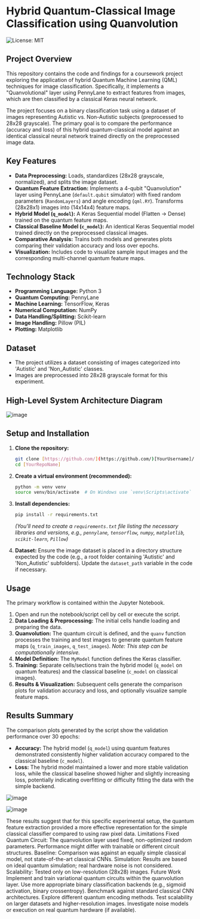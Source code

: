 
# Hybrid Quantum-Classical Image Classification using Quanvolution

![License: MIT](https://img.shields.io/badge/License-MIT-yellow.svg) 
## Project Overview

This repository contains the code and findings for a coursework project exploring the application of hybrid Quantum Machine Learning (QML) techniques for image classification. Specifically, it implements a "Quanvolutional" layer using PennyLane to extract features from images, which are then classified by a classical Keras neural network.

The project focuses on a binary classification task using a dataset of images representing Autistic vs. Non-Autistic subjects (preprocessed to 28x28 grayscale). The primary goal is to compare the performance (accuracy and loss) of this hybrid quantum-classical model against an identical classical neural network trained directly on the preprocessed image data.

## Key Features

* **Data Preprocessing:** Loads, standardizes (28x28 grayscale, normalized), and splits the image dataset.
* **Quantum Feature Extraction:** Implements a 4-qubit "Quanvolution" layer using PennyLane (`default.qubit` simulator) with fixed random parameters (`RandomLayers`) and angle encoding (`qml.RY`). Transforms (28x28x1) images into (14x14x4) feature maps.
* **Hybrid Model (`q_model`):** A Keras Sequential model (Flatten -> Dense) trained on the quantum feature maps.
* **Classical Baseline Model (`c_model`):** An identical Keras Sequential model trained directly on the preprocessed classical images.
* **Comparative Analysis:** Trains both models and generates plots comparing their validation accuracy and loss over epochs.
* **Visualization:** Includes code to visualize sample input images and the corresponding multi-channel quantum feature maps.

## Technology Stack

* **Programming Language:** Python 3
* **Quantum Computing:** PennyLane
* **Machine Learning:** TensorFlow, Keras
* **Numerical Computation:** NumPy
* **Data Handling/Splitting:** Scikit-learn
* **Image Handling:** Pillow (PIL)
* **Plotting:** Matplotlib

## Dataset

* The project utilizes a dataset consisting of images categorized into 'Autistic' and 'Non_Autistic' classes.
* Images are preprocessed into 28x28 grayscale format for this experiment.

## High-Level System Architecture Diagram
![image](https://github.com/user-attachments/assets/8ee4e7e5-bf19-4cc5-98cf-c3154d22c375)


## Setup and Installation

1.  **Clone the repository:**
    ```bash
    git clone [https://github.com/](https://github.com/)[YourUsername]/[YourRepoName].git
    cd [YourRepoName]
    ```
2.  **Create a virtual environment (recommended):**
    ```bash
    python -m venv venv
    source venv/bin/activate  # On Windows use `venv\Scripts\activate`
    ```
3.  **Install dependencies:**
    ```bash
    pip install -r requirements.txt
    ```
    *(You'll need to create a `requirements.txt` file listing the necessary libraries and versions, e.g., `pennylane`, `tensorflow`, `numpy`, `matplotlib`, `scikit-learn`, `Pillow`)*

4.  **Dataset:** Ensure the image dataset is placed in a directory structure expected by the code (e.g., a root folder containing 'Autistic' and 'Non_Autistic' subfolders). Update the `dataset_path` variable in the code if necessary.

## Usage

The primary workflow is contained within the Jupyter Notebook.

1.  Open and run the notebook/script cell by cell or execute the script.
2.  **Data Loading & Preprocessing:** The initial cells handle loading and preparing the data.
3.  **Quanvolution:** The quantum circuit is defined, and the `quanv` function processes the training and test images to generate quantum feature maps (`q_train_images`, `q_test_images`). *Note: This step can be computationally intensive.*
4.  **Model Definition:** The `MyModel` function defines the Keras classifier.
5.  **Training:** Separate cells/sections train the hybrid model (`q_model` on quantum features) and the classical baseline (`c_model` on classical images).
6.  **Results & Visualization:** Subsequent cells generate the comparison plots for validation accuracy and loss, and optionally visualize sample feature maps.

## Results Summary

The comparison plots generated by the script show the validation performance over 30 epochs:

* **Accuracy:** The hybrid model (`q_model`) using quantum features demonstrated consistently higher validation accuracy compared to the classical baseline (`c_model`).
* **Loss:** The hybrid model maintained a lower and more stable validation loss, while the classical baseline showed higher and slightly increasing loss, potentially indicating overfitting or difficulty fitting the data with the simple backend.


![image](https://github.com/user-attachments/assets/4dec03bf-9234-4e25-9b39-a1116c785aae)

![image](https://github.com/user-attachments/assets/4ebb1565-4f28-4c74-9cde-c573f9276dfa)




These results suggest that for this specific experimental setup, the quantum feature extraction provided a more effective representation for the simple classical classifier compared to using raw pixel data.
Limitations
Fixed Quantum Circuit: The quanvolution layer used fixed, non-optimized random parameters. Performance might differ with trainable or different circuit structures.
Baseline: Comparison was against an equally simple classical model, not state-of-the-art classical CNNs.
Simulation: Results are based on ideal quantum simulation; real hardware noise is not considered.
Scalability: Tested only on low-resolution (28x28) images.
Future Work
Implement and train variational quantum circuits within the quanvolution layer.
Use more appropriate binary classification backends (e.g., sigmoid activation, binary crossentropy).
Benchmark against standard classical CNN architectures.
Explore different quantum encoding methods.
Test scalability on larger datasets and higher-resolution images.
Investigate noise models or execution on real quantum hardware (if available).
